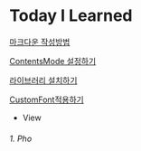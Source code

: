 # Today I Learned


[마크다운 작성방법](https://gist.github.com/ihoneymon/652be052a0727ad59601)


[ContentsMode 설정하기](https://miley.tistory.com/3)

[라이브러리 설치하기](https://miley.tistory.com/4)

[CustomFont적용하기](https://miley.tistory.com/5)


- View
###### 1. Pho
